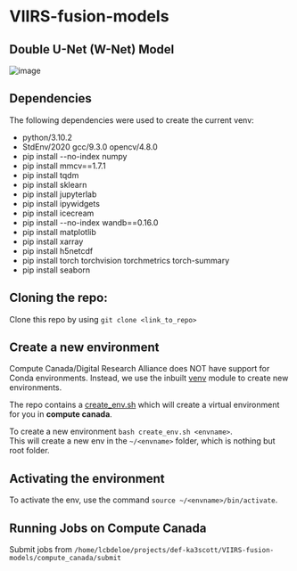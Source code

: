 # VIIRS-fusion-models

## Double U-Net (W-Net) Model

![image](https://github.com/user-attachments/assets/33a3b7cb-c0b3-408f-9e43-4f83a0280f15)

## Dependencies
The following dependencies were used to create the current venv:
- python/3.10.2
- StdEnv/2020  gcc/9.3.0 opencv/4.8.0
- pip install --no-index numpy
- pip install mmcv==1.7.1
- pip install tqdm
- pip install sklearn
- pip install jupyterlab
- pip install ipywidgets
- pip install icecream
- pip install --no-index wandb==0.16.0
- pip install matplotlib
- pip install xarray
- pip install h5netcdf
- pip install torch torchvision torchmetrics torch-summary
- pip install seaborn

## Cloning the repo:

Clone this repo by using `git clone <link_to_repo>`

## Create a new environment

Compute Canada/Digital Research Alliance does NOT have support for Conda environments. Instead, we use the inbuilt [venv](https://docs.python.org/3/library/venv.html) module to create new environments.

The repo contains a [create_env.sh](create_env.sh) which will create a virtual environment for you in **compute canada**.

To create a new environment `bash create_env.sh <envname>`.
<br/> This will create a new env in the `~/<envname>` folder, which is nothing but root folder.

## Activating the environment

To activate the env, use the command `source ~/<envname>/bin/activate`. 

## Running Jobs on Compute Canada

Submit jobs from `/home/lcbdeloe/projects/def-ka3scott/VIIRS-fusion-models/compute_canada/submit`
